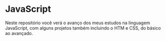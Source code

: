 # JavaScript
Neste repositório você verá o avanço dos meus estudos na linguagem JavaScript, com alguns projetos também incluindo o HTM e CSS, do básico ao avançado.
